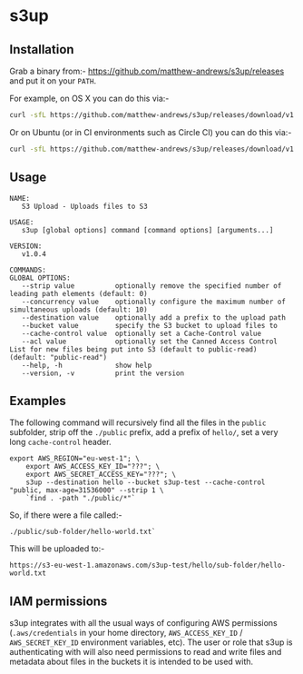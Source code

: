 # s3up

## Installation

Grab a binary from:- https://github.com/matthew-andrews/s3up/releases and put it on your `PATH`.

For example, on OS X you can do this via:-

```sh
curl -sfL https://github.com/matthew-andrews/s3up/releases/download/v1.0.4/s3up_darwin_386 -o /usr/local/bin/s3up && chmod +x /usr/local/bin/s3up
```

Or on Ubuntu (or in CI environments such as Circle CI) you can do this via:-

```sh
curl -sfL https://github.com/matthew-andrews/s3up/releases/download/v1.0.4/s3up_linux_386 -o /home/ubuntu/bin/s3up && chmod +x /home/ubuntu/bin/s3up
```

## Usage

```
NAME:
   S3 Upload - Uploads files to S3

USAGE:
   s3up [global options] command [command options] [arguments...]
   
VERSION:
   v1.0.4

COMMANDS:
GLOBAL OPTIONS:
   --strip value          optionally remove the specified number of leading path elements (default: 0)
   --concurrency value    optionally configure the maximum number of simultaneous uploads (default: 10)
   --destination value    optionally add a prefix to the upload path
   --bucket value         specify the S3 bucket to upload files to
   --cache-control value  optionally set a Cache-Control value
   --acl value            optionally set the Canned Access Control List for new files being put into S3 (default to public-read) (default: "public-read")
   --help, -h             show help
   --version, -v          print the version
``` 

## Examples

The following command will recursively find all the files in the `public` subfolder, strip off the `./public` prefix, add a prefix of `hello/`, set a very long `cache-control` header.

```
export AWS_REGION="eu-west-1"; \
	export AWS_ACCESS_KEY_ID="???"; \
	export AWS_SECRET_ACCESS_KEY="???"; \
	s3up --destination hello --bucket s3up-test --cache-control "public, max-age=31536000" --strip 1 \
	`find . -path "./public/*"`
```

So, if there were a file called:-

```
./public/sub-folder/hello-world.txt`
```

This will be uploaded to:-

```
https://s3-eu-west-1.amazonaws.com/s3up-test/hello/sub-folder/hello-world.txt
```

## IAM permissions

s3up integrates with all the usual ways of configuring AWS permissions (`.aws/credentials` in your home directory, `AWS_ACCESS_KEY_ID` / `AWS_SECRET_KEY_ID` environment variables, etc).  The user or role that s3up is authenticating with will also need permissions to read and write files and metadata about files in the buckets it is intended to be used with.

